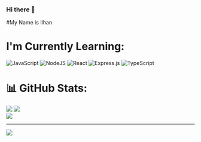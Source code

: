 ### Hi there 👋
#My Name is Ilhan

# I'm Currently Learning:
![JavaScript](https://img.shields.io/badge/javascript-%23323330.svg?style=for-the-badge&logo=javascript&logoColor=%23F7DF1E) ![NodeJS](https://img.shields.io/badge/node.js-6DA55F?style=for-the-badge&logo=node.js&logoColor=white) ![React](https://img.shields.io/badge/react-%2320232a.svg?style=for-the-badge&logo=react&logoColor=%2361DAFB) ![Express.js](https://img.shields.io/badge/express.js-%23404d59.svg?style=for-the-badge&logo=express&logoColor=%2361DAFB) ![TypeScript](https://img.shields.io/badge/typescript-%23007ACC.svg?style=for-the-badge&logo=typescript&logoColor=white)

# 📊 GitHub Stats:
![](https://github-readme-streak-stats.herokuapp.com/?user=Nyanta-23&theme=tokyonight&hide_border=false)
![](https://github-readme-stats.vercel.app/api?username=Nyanta-23&theme=tokyonight&hide_border=false&include_all_commits=true&count_private=true)<br/>
![](https://github-readme-stats.vercel.app/api/top-langs/?username=Nyanta-23&theme=tokyonight&hide_border=false&card_width=900&include_all_commits=true&count_private=true&layout=pie)


---
[![](https://visitcount.itsvg.in/api?id=Nyanta-23&icon=0&color=0)](https://visitcount.itsvg.in)

<!-- Proudly created with GPRM ( https://gprm.itsvg.in ) -->
